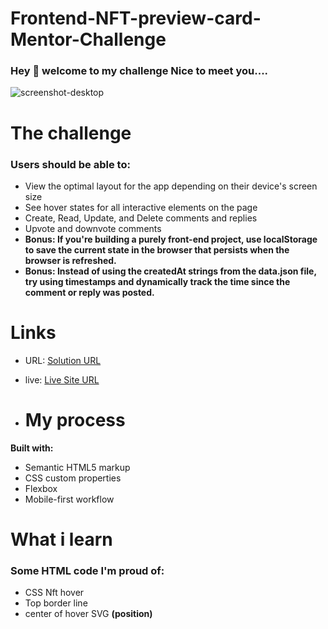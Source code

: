# Frontend-NFT-preview-card-Mentor-Challenge
### Hey :wave: welcome to my challenge Nice to meet you.... 

![screenshot-desktop](https://github.com/tdmoree/Frontend-NFT-preview-card-Mentor-Challenge/assets/127156119/d6bfcced-b0db-4da7-a207-5535c4362d9f)


# The challenge

### Users should be able to:

- View the optimal layout for the app depending on their device's screen size
- See hover states for all interactive elements on the page
- Create, Read, Update, and Delete comments and replies
- Upvote and downvote comments
- **Bonus: If you're building a purely front-end project, use localStorage to save the current state in the browser that persists when the browser is refreshed.**
- **Bonus: Instead of using the createdAt strings from the data.json file, try using timestamps and dynamically track the time since the comment or reply was posted.**

# Links
- URL: [Solution URL](https://github.com/tdmoree/Frontend-NFT-preview-card-Mentor-Challenge.git)
- live: [Live Site URL]( https://tdmoree.github.io/Frontend-NFT-preview-card-Mentor-Challenge/)

- # My process
 **Built with:**

   - Semantic HTML5 markup
   - CSS custom properties
   - Flexbox
   - Mobile-first workflow


# What i learn 

### Some HTML code I'm proud of:

- CSS Nft hover
 - Top border line
 - center of hover SVG **(position)** 
